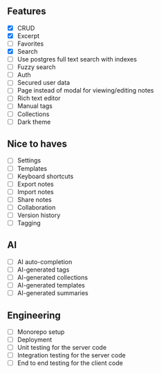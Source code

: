## Features

- [x] CRUD
- [x] Excerpt
- [ ] Favorites
- [x] Search
- [ ] Use postgres full text search with indexes
- [ ] Fuzzy search
- [ ] Auth
- [ ] Secured user data
- [ ] Page instead of modal for viewing/editing notes
- [ ] Rich text editor
- [ ] Manual tags
- [ ] Collections
- [ ] Dark theme

## Nice to haves

- [ ] Settings
- [ ] Templates
- [ ] Keyboard shortcuts
- [ ] Export notes
- [ ] Import notes
- [ ] Share notes
- [ ] Collaboration
- [ ] Version history
- [ ] Tagging

## AI

- [ ] AI auto-completion
- [ ] AI-generated tags
- [ ] AI-generated collections
- [ ] AI-generated templates
- [ ] AI-generated summaries

## Engineering

- [ ] Monorepo setup
- [ ] Deployment
- [ ] Unit testing for the server code
- [ ] Integration testing for the server code
- [ ] End to end testing for the client code
